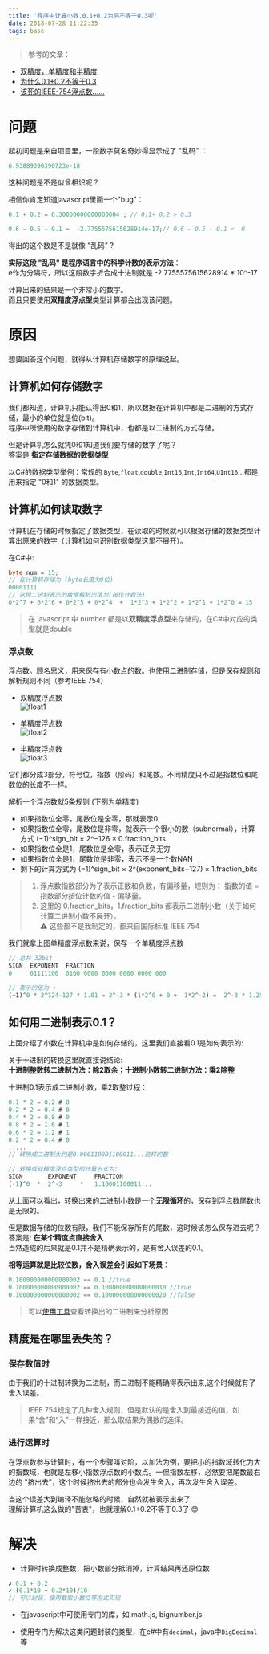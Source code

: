 ```yaml
---
title: '程序中计算小数,0.1+0.2为何不等于0.3呢'
date: 2018-07-28 11:22:35
tags: base
---
```


[float1]:http://wx2.sinaimg.cn/mw690/0060lm7Tly1ftrz7ru6puj30h603ha9v.jpg
[float2]:http://wx1.sinaimg.cn/mw690/0060lm7Tly1ftrz7ruhbsj30ge023aa4.jpg
[float3]:http://wx1.sinaimg.cn/mw690/0060lm7Tly1ftrz7rscqrj304v02swe9.jpg

> 参考的文章：  
- [双精度，单精度和半精度](https://blog.csdn.net/sinat_24143931/article/details/78557852)  
- [为什么0.1+0.2不等于0.3](https://segmentfault.com/a/1190000012175422)
- [该死的IEEE-754浮点数......](https://segmentfault.com/a/1190000009084877)

# 问题

起初问题是来自项目里，一段数字莫名奇妙得显示成了 "乱码" ：  
```js
6.93889390390723e-18
```

这种问题是不是似曾相识呢？

相信你肯定知道javascript里面一个"bug"：
```js
0.1 + 0.2 = 0.30000000000000004 ; // 0.1+ 0.2 > 0.3 

0.6 - 0.5 - 0.1 =  -2.7755575615628914e-17;// 0.6 - 0.5 - 0.1 <  0
```
得出的这个数是不是就像 "乱码" ?

**实际这段 "乱码" 是程序语言中的科学计数的表示方法**：   
e作为分隔符，所以这段数字折合成十进制就是 -2.7755575615628914 * 10^-17

计算出来的结果是一个非常小的数字。  
而且只要使用**双精度浮点型**类型计算都会出现该问题。

# 原因
想要回答这个问题，就得从计算机存储数字的原理说起。 

## 计算机如何存储数字

我们都知道，计算机只能认得出0和1，所以数据在计算机中都是二进制的方式存储，最小的单位就是位(bit)。  
程序中所使用的数字存储到计算机中，也都是以二进制的方式存储。

但是计算机怎么就凭0和1知道我们要存储的数字了呢？  
答案是 **指定存储数据的数据类型**

以C#的数据类型举例：常规的 `Byte`,`float`,`double`,`Int16`,`Int`,`Int64`,`UInt16`...都是用来指定 "0和1" 的数据类型。  


## 计算机如何读取数字

计算机在存储的时候指定了数据类型，在读取的时候就可以根据存储的数据类型计算出原来的数字（计算机如何识别数据类型这里不展开）。

在C#中:
```csharp
byte num = 15;
// 在计算机存储为 (byte长度为8位)
00001111
// 这段二进制表示的数据解析出值为(按位计数法)
0*2^7 + 0*2^6 + 0*2^5 + 0*2^4  +  1*2^3 + 1*2^2 + 1*2^1 + 1*2^0 = 15
```
> 在 javascript 中 number 都是以**双精度浮点型**来存储的，在C#中对应的类型就是double

### 浮点数
浮点数。顾名思义，用来保存有小数点的数。也使用二进制存储，但是保存规则和解析规则不同（参考IEEE 754）

- 双精度浮点数    
![float1]

- 单精度浮点数  
![float2]

- 半精度浮点数  
![float3]

它们都分成3部分，符号位，指数（阶码）和尾数。不同精度只不过是指数位和尾数位的长度不一样。

解析一个浮点数就5条规则 (下例为单精度)

- 如果指数位全零，尾数位是全零，那就表示0
- 如果指数位全零，尾数位是非零，就表示一个很小的数（subnormal），计算方式 (−1)^sign_bit × 2^−126 × 0.fraction_bits
- 如果指数位全是1，尾数位是全零，表示正负无穷
- 如果指数位全是1，尾数位是非零，表示不是一个数NAN
- 剩下的计算方式为 (−1)^sign_bit × 2^(exponent_bits−127) × 1.fraction_bits

> 1. 浮点数指数部分为了表示正数和负数，有偏移量，规则为： 指数的值 = 指数部分按位计数的值 - 偏移量。
> 2. 这里的 0.fraction_bits，1.fraction_bits 都表示二进制小数（关于如何计算二进制小数不展开）。  
> ⚠️ 这些都不是我制定的，都来自国际标准 IEEE 754

我们就拿上图单精度浮点数来说，保存一个单精度浮点数
```js
// 总共 32bit
SIGN  EXPONENT  FRACTION
0     01111100  0100 0000 0000 0000 0000 000

// 表示的值为 :
(−1)^0 * 2^124-127 * 1.01 = 2^-3 * (1*2^0 + 0 +  1*2^-2) =  2^-3 * 1.25 = 0.15625
```

## 如何用二进制表示0.1？
上面介绍了小数在计算机中是如何存储的，这里我们直接看0.1是如何表示的:

关于十进制的转换这里就直接说结论:  
**十进制整数转二进制方法：除2取余；十进制小数转二进制方法：乘2除整**

十进制0.1表示成二进制小数，乘2取整过程：
```js
0.1 * 2 = 0.2 # 0
0.2 * 2 = 0.4 # 0
0.4 * 2 = 0.8 # 0
0.8 * 2 = 1.6 # 1
0.6 * 2 = 1.2 # 1
0.2 * 2 = 0.4 # 0
.....
// 转换成二进制大约是0.000110001100011...这样的数

// 转换成双精度浮点类型的计算方式为:
SIGN       EXPONENT     FRACTION
(-1)^0  *  2^-3     *   1.10001100011...

```
从上面可以看出，转换出来的二进制小数是一个**无限循环**的，保存到浮点数尾数也是无限的。

但是数据存储的位数有限，我们不能保存所有的尾数，这时候该怎么保存进去呢？  
答案是: **在某个精度点直接舍入**   
当然造成的后果就是0.1并不是精确表示的，是有舍入误差的0.1。  

**相等运算就是比较位数，舍入误差会引起如下场景**：    
```js
0.100000000000000002 == 0.1 //true
0.100000000000000002 == 0.100000000000000010 //true
0.100000000000000002 == 0.100000000000000020 //false
```

>可以[使用工具](http://babbage.cs.qc.cuny.edu/IEEE-754.old/Decimal.html)查看转换出的二进制来分析原因

## 精度是在哪里丢失的？

### 保存数值时
由于我们的十进制转换为二进制，而二进制不能精确得表示出来,这个时候就有了舍入误差。

> IEEE 754规定了几种舍入规则，但是默认的是舍入到最接近的值，如果“舍”和“入”一样接近，那么取结果为偶数的选择。

### 进行运算时
在浮点数参与计算时，有一个步骤叫对阶，以加法为例，要把小的指数域转化为大的指数域，也就是左移小指数浮点数的小数点。一但指数左移，必然要把尾数最右边的 "挤出去"，这个时候挤出去的部分也会发生舍入，再次发生舍入误差。

当这个误差大到编译不能忽略的时候，自然就被表示出来了  
理解计算机这么做的"苦衷"，也就理解0.1+0.2不等于0.3了 😊

# 解决
- 计算时转换成整数，把小数部分抵消掉，计算结果再还原位数
```js
✗ 0.1 + 0.2 
✓ (0.1*10 + 0.2*10)/10 
// 可以封装，使用截取小数位等方式实现
```

- 在javascript中可使用专门的库，如 math.js, bignumber.js

- 使用专门为解决这类问题封装的类型，在c#中有`decimal`，java中`BigDecimal`等



